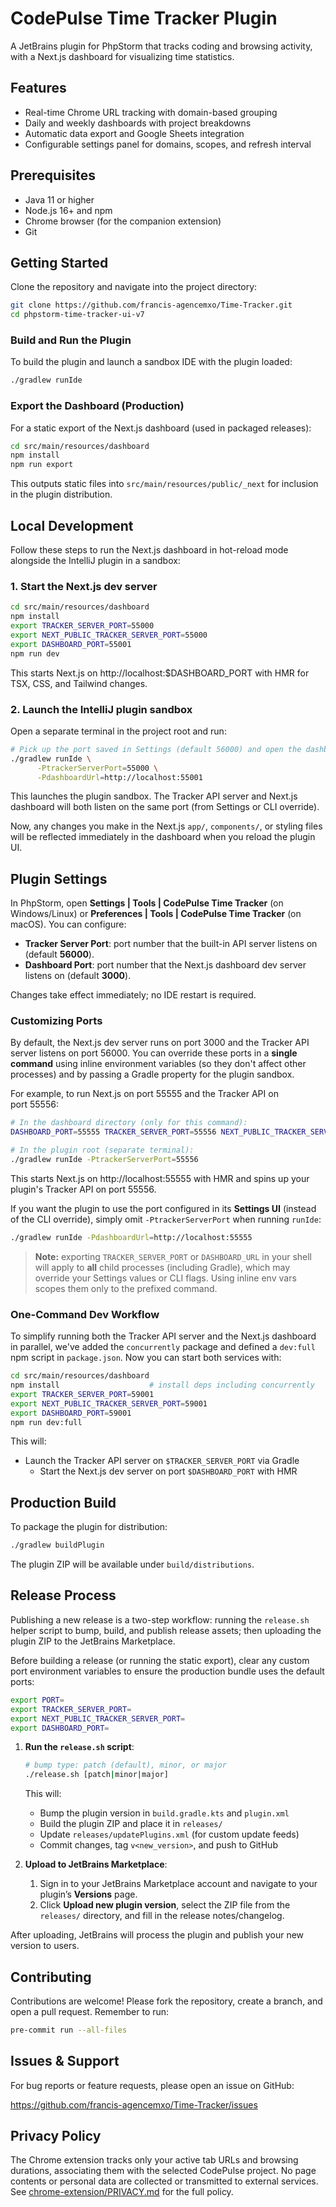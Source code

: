 # CodePulse Time Tracker Plugin

A JetBrains plugin for PhpStorm that tracks coding and browsing activity, with a Next.js dashboard for visualizing time statistics.

## Features

- Real-time Chrome URL tracking with domain-based grouping
- Daily and weekly dashboards with project breakdowns
- Automatic data export and Google Sheets integration
- Configurable settings panel for domains, scopes, and refresh interval

## Prerequisites

- Java 11 or higher
- Node.js 16+ and npm
- Chrome browser (for the companion extension)
- Git

## Getting Started

Clone the repository and navigate into the project directory:

```bash
git clone https://github.com/francis-agencemxo/Time-Tracker.git
cd phpstorm-time-tracker-ui-v7
```

### Build and Run the Plugin

To build the plugin and launch a sandbox IDE with the plugin loaded:

```bash
./gradlew runIde
```

### Export the Dashboard (Production)

For a static export of the Next.js dashboard (used in packaged releases):

```bash
cd src/main/resources/dashboard
npm install
npm run export
```

This outputs static files into `src/main/resources/public/_next` for inclusion in the plugin distribution.

## Local Development

Follow these steps to run the Next.js dashboard in hot-reload mode alongside the IntelliJ plugin in a sandbox:

### 1. Start the Next.js dev server

```bash
cd src/main/resources/dashboard
npm install
export TRACKER_SERVER_PORT=55000
export NEXT_PUBLIC_TRACKER_SERVER_PORT=55000
export DASHBOARD_PORT=55001
npm run dev
```

This starts Next.js on http://localhost:$DASHBOARD_PORT with HMR for TSX, CSS, and Tailwind changes.

### 2. Launch the IntelliJ plugin sandbox

Open a separate terminal in the project root and run:

```bash
# Pick up the port saved in Settings (default 56000) and open the dashboard at that port:
./gradlew runIde \
      -PtrackerServerPort=55000 \
      -PdashboardUrl=http://localhost:55001
```

This launches the plugin sandbox. The Tracker API server and Next.js dashboard will both listen on the same port (from Settings or CLI override).

Now, any changes you make in the Next.js `app/`, `components/`, or styling files will be reflected immediately in the dashboard when you reload the plugin UI.

## Plugin Settings

In PhpStorm, open **Settings | Tools | CodePulse Time Tracker** (on Windows/Linux) or **Preferences | Tools | CodePulse Time Tracker** (on macOS). You can configure:
- **Tracker Server Port**: port number that the built-in API server listens on (default **56000**).
- **Dashboard Port**: port number that the Next.js dashboard dev server listens on (default **3000**).

Changes take effect immediately; no IDE restart is required.

### Customizing Ports

By default, the Next.js dev server runs on port 3000 and the Tracker API server listens on port 56000. You can override these ports in a **single command** using inline environment variables (so they don't affect other processes) and by passing a Gradle property for the plugin sandbox.

For example, to run Next.js on port 55555 and the Tracker API on port 55556:

```bash
# In the dashboard directory (only for this command):
DASHBOARD_PORT=55555 TRACKER_SERVER_PORT=55556 NEXT_PUBLIC_TRACKER_SERVER_PORT=55556 npm run dev

# In the plugin root (separate terminal):
./gradlew runIde -PtrackerServerPort=55556
```

This starts Next.js on http://localhost:55555 with HMR and spins up your plugin's Tracker API on port 55556.

If you want the plugin to use the port configured in its **Settings UI** (instead of the CLI override), simply omit `-PtrackerServerPort` when running `runIde`:

```bash
./gradlew runIde -PdashboardUrl=http://localhost:55555
```

> **Note:** exporting `TRACKER_SERVER_PORT` or `DASHBOARD_URL` in your shell will apply to **all** child processes (including Gradle), which may override your Settings values or CLI flags. Using inline env vars scopes them only to the prefixed command.

### One-Command Dev Workflow

To simplify running both the Tracker API server and the Next.js dashboard in parallel, we've added the `concurrently` package and defined a `dev:full` npm script in `package.json`. Now you can start both services with:

```bash
cd src/main/resources/dashboard
npm install                    # install deps including concurrently
export TRACKER_SERVER_PORT=59001
export NEXT_PUBLIC_TRACKER_SERVER_PORT=59001
export DASHBOARD_PORT=59001
npm run dev:full
```

This will:
- Launch the Tracker API server on `$TRACKER_SERVER_PORT` via Gradle
  - Start the Next.js dev server on port `$DASHBOARD_PORT` with HMR

## Production Build

To package the plugin for distribution:

```bash
./gradlew buildPlugin
```

The plugin ZIP will be available under `build/distributions`.

## Release Process

Publishing a new release is a two-step workflow: running the `release.sh` helper script to bump,
build, and publish release assets; then uploading the plugin ZIP to the JetBrains Marketplace.

Before building a release (or running the static export), clear any custom port environment variables
to ensure the production bundle uses the default ports:

```bash
export PORT=
export TRACKER_SERVER_PORT=
export NEXT_PUBLIC_TRACKER_SERVER_PORT=
export DASHBOARD_PORT=
```

1. **Run the `release.sh` script**:
   ```bash
   # bump type: patch (default), minor, or major
   ./release.sh [patch|minor|major]
   ```
   This will:
   - Bump the plugin version in `build.gradle.kts` and `plugin.xml`
   - Build the plugin ZIP and place it in `releases/`
   - Update `releases/updatePlugins.xml` (for custom update feeds)
   - Commit changes, tag `v<new_version>`, and push to GitHub

2. **Upload to JetBrains Marketplace**:
   1. Sign in to your JetBrains Marketplace account and navigate to your plugin’s **Versions** page.
   2. Click **Upload new plugin version**, select the ZIP file from the `releases/` directory,
      and fill in the release notes/changelog.

After uploading, JetBrains will process the plugin and publish your new version to users.

## Contributing

Contributions are welcome! Please fork the repository, create a branch, and open a pull request. Remember to run:

```bash
pre-commit run --all-files
```

## Issues & Support

For bug reports or feature requests, please open an issue on GitHub:

https://github.com/francis-agencemxo/Time-Tracker/issues

## Privacy Policy

The Chrome extension tracks only your active tab URLs and browsing durations, associating them with the selected CodePulse project. No page contents or personal data are collected or transmitted to external services. See [chrome-extension/PRIVACY.md](chrome-extension/PRIVACY.md) for the full policy.
